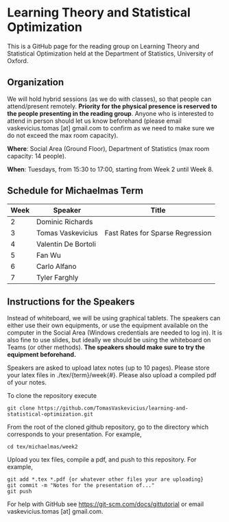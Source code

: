 # Learning Theory and Statistical Optimization

This is a GitHub page for the reading group on Learning Theory and Statistical Optimization held at the Department of Statistics, University of Oxford.

## Organization

We will hold hybrid sessions (as we do with classes), so that people can attend/present remotely. **Priority for the physical presence is reserved to the people presenting in the reading group**. Anyone who is interested to attend in person should let us know beforehand (please email vaskevicius.tomas [at] gmail.com to confirm as we need to make sure we do not exceed the max room capacity).

**Where**: Social Area (Ground Floor), Department of Statistics (max room capacity: 14 people). 

**When**: Tuesdays, from 15:30 to 17:00, starting from Week 2 until Week 8.

## Schedule for Michaelmas Term

Week  | Speaker | Title
----- | ------- | ------
2 | Dominic Richards |
3 | Tomas Vaskevicius | Fast Rates for Sparse Regression
4 | Valentin De Bortoli |
5 | Fan Wu |
6 | Carlo Alfano | 
7 | Tyler Farghly |

## Instructions for the Speakers

Instead of whiteboard, we will be using graphical tablets. The speakers can either use their own equipments, or use the equipment available on the computer in the Social Area (Windows credentials are needed to log in). It is also fine to use slides, but ideally we should be using the whiteboard on Teams (or other methods). **The speakers should make sure to try the equipment beforehand.**

Speakers are asked to upload latex notes (up to 10 pages). Please store your latex files in ./tex/{term}/week{#}. Please also upload a compiled pdf of your notes.

To clone the repository execute
```
git clone https://github.com/TomasVaskevicius/learning-and-statistical-optimization.git
```

From the root of the cloned github repository, go to the directory which corresponds to your presentation. For example,
```
cd tex/michaelmas/week2
```

Upload you tex files, compile a pdf, and push to this repository. For example,
```
git add *.tex *.pdf {or whatever other files your are uploading}
git commit -m "Notes for the presentation of..."
git push
```

For help with GitHub see https://git-scm.com/docs/gittutorial or email vaskevicius.tomas [at] gmail.com.
